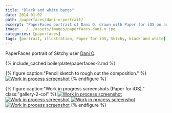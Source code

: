 ```yaml
---
title: "Black and white bangs"
date: 2014-01-02
path: /paperfaces/dani-o-portrait/
excerpt: "PaperFaces portrait of Dani O. drawn with Paper for iOS on an iPad."
image: ../../assets/images/paperfaces-dani-o.jpg
categories: [paperfaces]
tags: [portrait, illustration, Paper for iOS, Sktchy, black and white]
---
```


PaperFaces portrait of Sktchy user [Dani O](https://sktchy.com/BVa6DC).

{% include_cached boilerplate/paperfaces-2.md %}

{% figure caption:"Pencil sketch to rough out the composition." %}
[![Work in process screenshot](../../assets/images/paperfaces-dani-o-process-1-750.jpg)](../../assets/images/paperfaces-dani-o-process-1-lg.jpg)
{% endfigure %}

{% figure caption:"Work in progress screenshots (Paper for iOS)." class:"gallery-2-col" %}
[![Work in process screenshot](../../assets/images/paperfaces-dani-o-process-2-600.jpg)](../../assets/images/paperfaces-dani-o-process-2-lg.jpg)
[![Work in process screenshot](../../assets/images/paperfaces-dani-o-process-3-600.jpg)](../../assets/images/paperfaces-dani-o-process-3-lg.jpg)
[![Work in process screenshot](../../assets/images/paperfaces-dani-o-process-4-600.jpg)](../../assets/images/paperfaces-dani-o-process-4-lg.jpg)
[![Work in process screenshot](../../assets/images/paperfaces-dani-o-process-5-600.jpg)](../../assets/images/paperfaces-dani-o-process-5-lg.jpg)
{% endfigure %}
